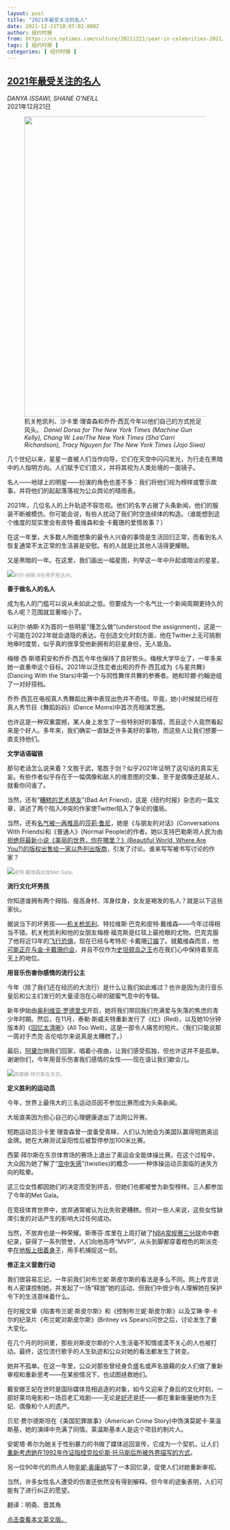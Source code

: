```yaml
---
layout: post
title: "2021年最受关注的名人"
date: 2021-12-21T10:07:02.000Z
author: 纽约时报
from: https://cn.nytimes.com/culture/20211221/year-in-celebrities-2021/
tags: [ 纽约时报 ]
categories: [ 纽约时报 ]
---
```

<!--1640081222000-->
[2021年最受关注的名人](https://cn.nytimes.com/culture/20211221/year-in-celebrities-2021/)
------

<div>
<address>DANYA ISSAWI, SHANE O’NEILL</address><time pudate="2021-12-21 05:54:48" datetime="2021-12-21 05:54:48">2021年12月21日</time><figure><img src="https://images.weserv.nl/?url=static01.nyt.com/images/2021/12/07/fashion/CELEBRITY-lead/CELEBRITY-lead-master1050.jpg" width="1050" height="700"><figcaption>机关枪凯利、沙卡里·理查森和乔乔·西瓦今年以他们自己的方式抢足风头。 <cite>Daniel Dorsa for The New York Times (Machine Gun Kelly), Chang W. Lee/The New York Times (Sha'Carri Richardson), Tracy Nguyen for The New York Times (Jojo Siwa)</cite></figcaption></figure><section><p>几个世纪以来，星星一直被人们当作向导，它们在天空中闪闪发光，为行走在黑暗中的人指明方向。人们赋予它们意义，并将其视为人类处境的一面镜子。</p><p>名人——地球上的明星——扮演的角色也差不多：我们将他们视为榜样或警示故事，并将他们的起起落落视为公众舆论的晴雨表。</p><p>2021年，几位名人的上升轨迹不容忽视。他们的名字占据了头条新闻，他们的服装不断被模仿。你可能会说，有些人扰动了我们时空连续体的构造。（谁能想到这个维度的现实里会有皮特·戴维森和金·卡戴珊的爱情故事？）</p><p>在这一年里，大多数人所能想象的最令人兴奋的事情是生活回归正常，而看到名人恢复通常不太正常的生活甚是安慰。有的人就是比其他人活得更耀眼。</p><p>又是黑暗的一年。在这里，我们画出一幅星图，列举这一年中升起或暗淡的星星。</p><p><img src="https://images.weserv.nl/?url=static01.nyt.com/images/2021/12/19/fashion/CELEBRITY1/merlin_198835296_5c28d4ea-359a-487c-a596-7e94c0a7f6cf-master1050.jpg"><small style="color: #999;">利尔·纳斯·X在弗罗里达州。</small></p><p><b>善于做名人的名人</b></p><p>成为名人的门槛可以说从未如此之低。但要成为一个名气比一个新闻周期更持久的名人呢？范围就显著缩小了。</p><p>以利尔·纳斯·X为首的一些明星“懂怎么做”(understood the assignment)，这是一个可能在2022年就会退隐的表达。在创造文化时刻方面，他在Twitter上无可挑剔地审时度势，似乎真的很享受他新拥有的巨星身份，无人能及。</p><p>梅根·西·斯塔莉安和乔乔·西瓦今年也保持了良好势头。梅根大学毕业了，一年多来她一直重申这个目标。2021年以泛性恋者出柜的乔乔·西瓦成为《与星共舞》(Dancing With the Stars)中第一个与同性舞伴共舞的参赛者。她和珍娜·约翰逊组了一对好搭档。</p><p>乔乔·西瓦在电视真人秀舞蹈比赛中表现出色并不奇怪。毕竟，她小时候就已经在真人秀节目《舞蹈妈妈》(Dance Moms)中首次亮相演艺圈。</p><p>也许这是一种双重震撼，某人身上发生了一些特别好的事情，而且这个人竟然看起来是个好人。多年来，我们确实一直缺乏许多美好的事物，而这些人让我们想要一直支持他们。</p><p><b>文学话语磁铁</b></p><p>那句老话怎么说来着？文胜于武，笔胜于剑？似乎2021年证明了这句话的真实无妄。有些作者似乎存在于一幅偶像和敌人的维恩图的交集，至于是偶像还是敌人，就看你问谁了。</p><p>当然，还有“<a href="https://www.nytimes.com/2021/10/05/magazine/dorland-v-larson.html">糟糕的艺术朋友</a>”(Bad Art Friend)，这是《纽约时报》杂志的一篇文章，讲述了两个陷入冲突的作家使Twitter陷入了争论的僵局。</p><p>当然，还有<a href="https://www.nytimes.com/2021/09/02/style/sally-rooney-book-merch.html">名气被一再推高</a>的<a href="https://www.nytimes.com/2021/09/02/style/sally-rooney-book-merch.html">莎莉·鲁尼</a>，她是《与朋友的对话》(Conversations With Friends)和《普通人》(Normal People)的作者。她以支持巴勒斯坦人民为由<a href="https://www.nytimes.com/2021/10/12/books/sally-rooney-israel-translation.html">拒绝将最新小说《美丽的世界，你在哪里？》(Beautiful World, Where Are You?)的版权出售给一家以色列出版商</a>，引发了讨论。谁来写写被书写讨论的作家？</p><p><img src="https://images.weserv.nl/?url=static01.nyt.com/images/2021/12/07/fashion/CELEBRITY2/merlin_194700702_cdb590ba-273d-4ebf-a2fd-276a19cda192-master1050.jpg"><small style="color: #999;">皮特·戴维森出席Met Gala。</small></p><p><b>流行文化坏男孩</b></p><p>你知道谁拥有两个拇指、瘦高身材、浑身纹身，女友是褐发的名人？就是以下这些家伙。</p><p>据说当下的坏男孩——<a href="https://www.nytimes.com/2020/07/03/style/machine-gun-kelly-colson-baker-megan-fox.html">机关枪凯利</a>、特拉维斯·巴克和皮特·戴维森——今年过得相当不错。机关枪凯利和他的女朋友梅根·福克斯是红毯上最抢眼的尤物。巴克克服了他将近13年的<a rel="noopener noreferrer" target="_blank" href="https://www.eonline.com/news/1298982/how-kourtney-kardashian-helped-travis-barker-overcome-his-fear-of-flying-after-2008-crash">飞行恐惧</a>，现在已经与考特尼·卡戴珊<a rel="noopener noreferrer" target="_blank" href="https://www.vogue.com/article/kourtney-kardashian-and-travis-barker-are-engaged">订婚</a>了。就戴维森而言，他<a rel="noopener noreferrer" target="_blank" href="https://www.cnn.com/2021/11/24/entertainment/kim-kardashian-pete-davidson-dating/index.html">可能正在与金·卡戴珊约会</a>，并且不仅作为<a href="https://www.nytimes.com/2020/06/11/movies/the-king-of-staten-island-review.html">史坦顿岛之王</a>也在我们心中保持着至高无上的地位。</p><p><b>用音乐伤害你感情的流行公主</b></p><p>今年（除了我们还在经历的大流行）是什么让我们如此难过？也许是因为流行音乐皇后和公主们发行的大量浸泡在心碎的甜蜜气息中的专辑。</p><p>新年伊始由<a href="https://www.nytimes.com/2021/05/21/arts/music/olivia-rodrigo-sour-review.html">奥利维亚·罗德里戈</a>开启，她将我们带回我们充满爱与失落的焦虑的青少年时期。然后，在11月，泰勒·斯威夫特重新发行了《红》(Red)，以及她10分钟版本的《<a href="https://www.nytimes.com/2021/11/15/arts/music/taylor-swift-all-too-well.html">回忆太清晰</a>》(All Too Well)，这是一部令人痛苦的短片。（我们只能说那一周对于杰克·吉伦哈尔来说真是太糟糕了。）</p><p>最后，<a href="https://www.nytimes.com/2021/11/17/arts/music/adele-new-album-30-review.html">阿黛尔</a>捎我们回家，唱着小夜曲，让我们感受孤独，但也许这并不是孤单。谢谢你们，今年用音乐伤害我们感情的女性——现在请让我们歇会儿。</p><p><img src="https://images.weserv.nl/?url=static01.nyt.com/images/2021/12/07/fashion/CELEBRITY3/merlin_192527694_556e913d-fe46-4f60-8a59-85ec2e40880b-master1050.jpg"><small style="color: #999;">西蒙娜·拜尔斯在东京。</small></p><p><b>定义胜利的运动员</b></p><p>今年，世界上最伟大的三名运动员因不参加比赛而成为头条新闻。</p><p>大坂直美因为担心自己的心理健康退出了法网公开赛。</p><p>短跑运动员沙卡里·理查森曾一度备受青睐，人们认为她会为美国队赢得短跑奥运金牌。她在大麻测试呈阳性后被暂停参加100米比赛。</p><p>西蒙·拜尔斯在东京体育场的赛场上退出了奥运会全能体操比赛。在这个过程中，大众因为她了解了“<a href="https://www.nytimes.com/article/twisties-gymnastics.html">空中失感</a>”(twisties)的概念——一种体操运动员面临的迷失方向的眩晕。</p><p>这三位女性都因她们的决定而受到抨击，但她们也都被誉为新型榜样。三人都参加了今年的Met Gala。</p><p>在竞技体育世界中，放弃通常被认为比失败更糟糕。但对一些人来说，这些女性缺席引发的对话产生的影响大过任何成功。</p><p>当然，不放弃也是一种荣耀。斯蒂芬·库里在上周打破了<a href="https://www.nytimes.com/2021/12/14/sports/basketball/steph-curry-three-pointer-ray-allen.html">NBA常规赛三分球</a>命中数纪录，获得了一系列赞誉，人们向他高呼“MVP”，从头到脚都穿着橙色的斯派克·李<a rel="noopener noreferrer" target="_blank" href="https://twitter.com/Phil_Lewis_/status/1470965673505480712" title="Link: https://twitter.com/Phil_Lewis_/status/1470965673505480712">在地板上扭着身子</a>，用手机捕捉这一刻。</p><p><b>修正主义营救行动</b></p><p>我们很容易忘记，一年前我们对布兰妮·斯皮尔斯的看法是多么不同。网上传言说有人密谋控制她，并发起了一场“释放”她的运动，但我们中很少有人理解她在保护令下的生活意味着什么。</p><p>在时报文章《陷害布兰妮·斯皮尔斯》和《控制布兰妮·斯皮尔斯》以及艾琳·李·卡尔的纪录片《布兰妮对斯皮尔斯》(Britney vs Spears)问世之后，讨论发生了重大变化。</p><p>在几个月的时间里，那些对斯皮尔斯的个人生活毫不知情或漠不关心的人也被打动。最终，这位流行歌手的人生轨迹和公众对她的看法都发生了转变。</p><p>她并不孤单。在这一年里，公众对那些曾经身负盛名或声名狼藉的女人们做了重新审视和重新思考——在某些情况下，也试图拯救她们。</p><p>戴安娜王妃在世时是国际媒体竞相追逐的对象，如今又迎来了身后的文化时刻，一部好莱坞电影和一场百老汇戏剧——无论是<a href="https://www.nytimes.com/2021/09/03/movies/spencer-kristen-stewart-princess-diana.html">好</a>还是<a href="https://www.nytimes.com/2021/11/17/theater/diana-the-musical-review.html">坏</a>——都在重新衡量她作为王妃、偶像和个人的遗产。</p><p>贝尼·费尔德斯坦在《美国犯罪故事》(American Crime Story)中饰演莫妮卡·莱温斯基，她的演绎中充满了同情。莱温斯基本人是这个项目的制片人。</p><p>安妮塔·希尔为她关于性别暴力的书做了媒体巡回宣传，它成为一个契机，让人们<a href="https://www.nytimes.com/2021/11/17/theater/diana-the-musical-review.html" title="Link: https://www.nytimes.com/2021/11/17/theater/diana-the-musical-review.html">重新考虑她在1992年作证指控克拉伦斯·托马斯后所被外界描写的方式</a>。</p><p>另一位90年代的热点人物<a href="https://www.nytimes.com/2021/05/18/arts/music/sinead-oconnor-rememberings.html">辛妮·奥康纳</a>写了一本回忆录，促使人们对她重新审视。</p><p>当然，许多女性名人遭受的伤害还依然没有得到解释。但今年的迹象表明，人们可能有了进行纠正的愿望。</p></section><footer><p>翻译：明斋、晋其角</p><p><a rel="nofollow" target="_blank" href="https://www.nytimes.com/2021/12/18/style/year-in-celebrities-2021.html">点击查看本文英文版。</a></p></footer>
</div>

